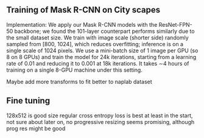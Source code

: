 ## Training of Mask R-CNN on City scapes

Implementation: We apply our Mask R-CNN models with
the ResNet-FPN-50 backbone; we found the 101-layer
counterpart performs similarly due to the small dataset size.
We train with image scale (shorter side) randomly sampled
from [800, 1024], which reduces overfitting; inference is on
a single scale of 1024 pixels. We use a mini-batch size of
1 image per GPU (so 8 on 8 GPUs) and train the model
for 24k iterations, starting from a learning rate of 0.01 and
reducing it to 0.001 at 18k iterations. It takes ∼4 hours of
training on a single 8-GPU machine under this setting.


Maybe add more transforms to fit better to naplab dataset


## Fine tuning

128x512 is good size
regular cross entropy loss is best at least in the start, not sure about later on, no progressive resizing seems promising, although prog res might be good 
